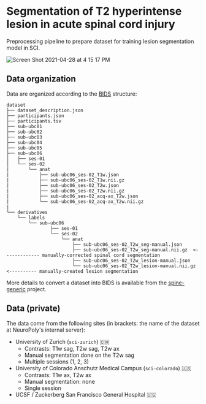 # Segmentation of T2 hyperintense lesion in acute spinal cord injury

Preprocessing pipeline to prepare dataset for training lesion segmentation model in SCI.

![Screen Shot 2021-04-28 at 4 15 17 PM](https://user-images.githubusercontent.com/2482071/116466831-f95c1e00-a83c-11eb-9626-d7f668e62d41.png)


## Data organization

Data are organized according to the [BIDS](https://bids.neuroimaging.io/) structure:

~~~
dataset
├── dataset_description.json
├── participants.json
├── participants.tsv
├── sub-ubc01
├── sub-ubc02
├── sub-ubc03
├── sub-ubc04
├── sub-ubc05
├── sub-ubc06
│   ├── ses-01
│   └── ses-02
|       └── anat
|           ├── sub-ubc06_ses-02_T1w.json
|           ├── sub-ubc06_ses-02_T1w.nii.gz
|           ├── sub-ubc06_ses-02_T2w.json
|           ├── sub-ubc06_ses-02_T2w.nii.gz
|           ├── sub-ubc06_ses-02_acq-ax_T2w.json
|           └── sub-ubc06_ses-02_acq-ax_T2w.nii.gz
|
└── derivatives
    └── labels
        └── sub-ubc06
                ├── ses-01
                └── ses-02
                    └── anat
                        ├── sub-ubc06_ses-02_T2w_seg-manual.json
                        ├── sub-ubc06_ses-02_T2w_seg-manual.nii.gz  <------------- manually-corrected spinal cord segmentation
                        ├── sub-ubc06_ses-02_T2w_lesion-manual.json
                        └── sub-ubc06_ses-02_T2w_lesion-manual.nii.gz  <---------- manually-created lesion segmentation
~~~

More details to convert a dataset into BIDS is available from the [spine-generic](https://spine-generic.readthedocs.io/en/latest/data-acquisition.html#data-conversion-dicom-to-bids) project.

## Data (private)
The data come from the following sites (in brackets: the name of the dataset at NeuroPoly's internal server):
- University of Zurich (`sci-zurich`) 🇨🇭
  - Contrasts: T1w sag, T2w sag, T2w ax
  - Manual segmentation done on the T2w sag
  - Multiple sessions (1, 2, 3)
- University of Colorado Anschutz Medical Campus (`sci-colorado`) 🇺🇸
  - Contrasts: T1w ax, T2w ax
  - Manual segmentation: none
  - Single session
- UCSF / Zuckerberg San Francisco General Hospital  🇺🇸
